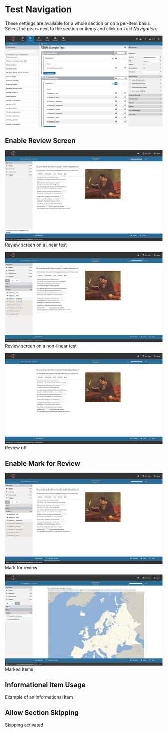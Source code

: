 <!--
tags: []

--> 

# Test Navigation

> 

These settings are available for a whole section or on a per-item basis. Select the gears next to the section or items and click on *Test Navigation*.

![Test Navigation](../resources/backend/tests/authoring/settings/section/test-navigation.png)

## Enable Review Screen
![Review screen on a linear test](../resources/delivery/features/test-navigation/review/linear-test.png)
Review screen on a linear test

![Review screen on a non-linear test](../resources/delivery/features/test-navigation/review/non-linear-test.png)
Review screen on a non-linear test

![Review off](../resources/delivery/features/test-navigation/review/toggle-off.png)
Review off

## Enable Mark for Review
![Mark for review](../resources/delivery/features/test-navigation/review/mark-for-review.png)
Mark for review

![Marked for review](../resources/delivery/features/test-navigation/review/marked-for-review-tab.png)
Marked Items


## Informational Item Usage
<!-- Missing Screenshot: Informational Item Usage -->
Example of an Informational Item

## Allow Section Skipping
<!-- Missing Screenshot: Skipping -->
Skipping activated
